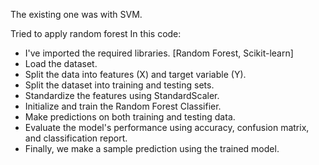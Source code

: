 The existing one was with SVM. 

Tried to apply random forest
In this code:

- I've imported the required libraries. [Random Forest, Scikit-learn]
- Load the dataset.
- Split the data into features (X) and target variable (Y).
- Split the dataset into training and testing sets.
- Standardize the features using StandardScaler.
- Initialize and train the Random Forest Classifier.
- Make predictions on both training and testing data.
- Evaluate the model's performance using accuracy, confusion matrix, and classification report.
- Finally, we make a sample prediction using the trained model.
